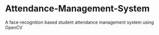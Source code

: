 # Attendance-Management-System
A face-recognition based student attendance management system using OpenCV
